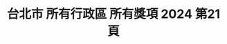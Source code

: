 ---
title: "台北市 所有行政區 所有獎項 2024 第21頁"
description: "台北市 所有行政區 所有獎項 2024 獲獎餐廳 第21頁"
keywords:
  - 美食競賽
  - 台灣美食
  - 美食精選
datePublished: "2025-06-30"
dateModified: "2025-07-06"
city: "台北市"
district: "所有行政區"
award: "所有獎項"
year: "2024"
page: 21
count: 257

restaurants:
  - name: "味处初梅(初梅)"
    city: "台北市"
    district: "中山區"
    address: "台北市中山區松江路362巷57號"
    phone: ""
    geo: "25.062021607433522, 121.53117554321011"
    link: "台北市/中山區/味处初梅_初梅_"
    google_map: "https://maps.app.goo.gl/nJpy35RZpYv7Fm2PA"
    footinder: "https://footinder.com.tw/%e5%8f%b0%e5%8c%97%e5%b8%82%e4%b8%ad%e5%b1%b1%e5%8d%80/362173/"
    award:
    - name: "500盤"
      year: "2024"
  - name: "萬客什鍋"
    city: "台北市"
    district: "松山區"
    address: "分店眾多請自行搜尋"
    phone: ""
    geo: ""
    link: "台北市/松山區/萬客什鍋"
    google_map: "https://www.google.com/maps/search/%E8%90%AC%E5%AE%A2%E4%BB%80%E9%8D%8B/@23.7810862,120.9826677,8.58z/data=!4m2!2m1!6e5?entry=ttu&g_ep=EgoyMDI1MDYzMC4wIKXMDSoASAFQAw%3D%3D"
    footinder: "https://footinder.com.tw/%E5%8F%B0%E5%8C%97%E5%B8%82%E6%9D%BE%E5%B1%B1%E5%8D%80/76083/"
    award:
    - name: "500盤"
      year: "2024"
  - name: "吳留手串燒居酒屋"
    city: "台北市"
    district: "中山區"
    address: "分店眾多請自行搜尋"
    phone: ""
    geo: ""
    link: "台北市/中山區/吳留手串燒居酒屋"
    google_map: "https://www.google.com/maps/search/%E5%90%B3%E7%95%99%E6%89%8B%E4%B8%B2%E7%87%92%E5%B1%85%E9%85%92%E5%B1%8B/@23.6307438,120.1264235,8.38z/data=!4m2!2m1!6e5?entry=ttu&g_ep=EgoyMDI1MDYzMC4wIKXMDSoASAFQAw%3D%3D"
    footinder: "https://footinder.com.tw/%e5%8f%b0%e5%8c%97%e5%b8%82%e4%b8%ad%e5%b1%b1%e5%8d%80/32415/"
    award:
    - name: "500盤"
      year: "2024"
  - name: "巫雲"
    city: "台北市"
    district: "中正區"
    address: "台北市中正區羅斯福路三段244巷9弄7號"
    phone: "0223693906"
    geo: "25.017488528733512, 121.5301114755152"
    link: "台北市/中正區/巫雲"
    google_map: "https://maps.app.goo.gl/k2GMed3M5cQ2YakJ6"
    footinder: "https://footinder.com.tw/%E5%8F%B0%E5%8C%97%E5%B8%82%E4%B8%AD%E6%AD%A3%E5%8D%80/31356/"
    award:
    - name: "500盤"
      year: "2024"
  - name: "丸隆生魚行"
    city: "台北市"
    district: "大同區"
    address: "台北市大同區迪化街一段21號"
    phone: "0225565276"
    geo: "25.054821063443313, 121.51048663938555"
    link: "台北市/大同區/丸隆生魚行"
    google_map: "https://maps.app.goo.gl/QufstdKZ22jG2S2f8"
    footinder: "https://footinder.com.tw/%E5%8F%B0%E5%8C%97%E5%B8%82%E5%A4%A7%E5%90%8C%E5%8D%80/46579/"
    award:
    - name: "500盤"
      year: "2024"
  - name: "月夜岩 蟹懷石"
    city: "台北市"
    district: "中山區"
    address: "台北市中山區雙城街25巷9號1樓"
    phone: "0225859221"
    geo: "25.066281537588416, 121.52497056486794"
    link: "台北市/中山區/月夜岩_蟹懷石"
    google_map: "https://maps.app.goo.gl/TCfbegMbxJroGo39A"
    footinder: "https://footinder.com.tw/%e5%8f%b0%e5%8c%97%e5%b8%82%e4%b8%ad%e5%b1%b1%e5%8d%80/46905/"
    award:
    - name: "500盤"
      year: "2024"
  - name: "圍爐酸菜白肉鍋"
    city: "台北市"
    district: "大安區"
    address: "台北市大安區仁愛路四段345巷4弄36號"
    phone: "0227313439"
    geo: "25.038910754761208, 121.55166428516513"
    link: "台北市/大安區/圍爐酸菜白肉鍋"
    google_map: "https://maps.app.goo.gl/ffMmmFf3H9qLu88u5"
    footinder: "https://footinder.com.tw/%E5%8F%B0%E5%8C%97%E5%B8%82%E5%A4%A7%E5%AE%89%E5%8D%80/33199/"
    award:
    - name: "500盤"
      year: "2024"
  - name: "1976道地香港美食"
    city: "台北市"
    district: "大安區"
    address: "台北市大安區敦化南路一段233巷11號"
    phone: "0227771976"
    geo: "25.04045467852405, 121.54994560924271"
    link: "台北市/大安區/1976道地香港美食"
    google_map: "https://maps.app.goo.gl/miga63o4jKNpqd9s6"
    footinder: "https://footinder.com.tw/%E5%8F%B0%E5%8C%97%E5%B8%82%E5%A4%A7%E5%AE%89%E5%8D%80/36457/"
    award:
    - name: "500盤"
      year: "2024"
  - name: "丸滿台灣味手路菜"
    city: "台北市"
    district: "中山區"
    address: "台北市中山區林森北路353巷21號"
    phone: "0225811511"
    geo: "25.057073594124688, 121.52630461889929"
    link: "台北市/中山區/丸滿台灣味手路菜"
    google_map: "https://maps.app.goo.gl/gd2DtqDxpw61WrFe9"
    footinder: "https://footinder.com.tw/%e5%8f%b0%e5%8c%97%e5%b8%82%e4%b8%ad%e5%b1%b1%e5%8d%80/362177/"
    award:
    - name: "500盤"
      year: "2024"
---